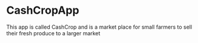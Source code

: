 # CashCropApp
This app is called CashCrop and is a market place for small farmers to sell their fresh produce to a larger market
